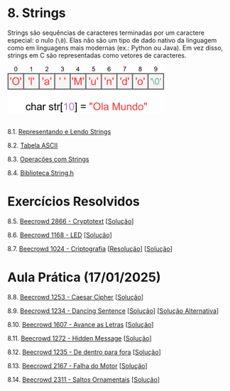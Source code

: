 # 8. Strings

Strings são sequências de caracteres terminadas por um caractere especial: o nulo (```\0```). Elas não são um tipo de dado nativo da linguagem como em linguagens mais modernas (ex.: Python ou Java). Em vez disso, strings em C são representadas como vetores de caracteres.

<img src="images/strings.png" alt="Representação gráfica de uma string" width="70%"><br><br>

8.1. [Representando e Lendo Strings](representacao.md)

8.2. [Tabela ASCII](ascii.md)

8.3. [Operações com Strings](operacoes.md)

8.4. [Biblioteca String.h](stringh.md)


# Exercícios Resolvidos

8.5. [Beecrowd 2866 - Cryptotext](https://www.beecrowd.com.br/judge/en/problems/view/2866) [[Solução](upsolving/beecrowd_2866.c)]

8.6. [Beecrowd 1168 - LED](https://judge.beecrowd.com/en/problems/view/1168) [[Solução](upsolving/beecrowd_1168.c)]

8.7. [Beecrowd 1024 - Criptografia](https://www.beecrowd.com.br/judge/pt/problems/view/1024) [[Resolução](upsolving/beecrowd_1024.md)] [[Solução](upsolving/beecrowd_1024.c)]

# Aula Prática (17/01/2025)

8.8. [Beecrowd 1253 - Caesar Cipher](https://www.beecrowd.com.br/judge/en/problems/view/1253) [[Solução](upsolving/beecrowd_1253.c)]

8.9. [Beecrowd 1234 - Dancing Sentence](https://www.beecrowd.com.br/judge/en/problems/view/1234) [[Solução](upsolving/beecrowd_1234.c)] [[Solução Alternativa](beecrowd_1234.c)]

8.10. [Beecrowd 1607 - Avance as Letras](https://www.beecrowd.com.br/judge/en/problems/view/1607) [[Solução](beecrowd_1607.c)]

8.11. [Beecrowd 1272 - Hidden Message](https://www.beecrowd.com.br/judge/en/problems/view/1272) [[Solução](upsolving/beecrowd_1272.c)]

8.12. [Beecrowd 1235 - De dentro para fora](https://www.beecrowd.com.br/judge/en/problems/view/1235) [[Solução](beecrowd_1235.c)]

8.13. [Beecrowd 2167 - Falha do Motor](https://www.beecrowd.com.br/judge/en/problems/view/2167) [[Solução](beecrowd_2167.c)]

8.14. [Beecrowd 2311 - Saltos Ornamentais](https://www.beecrowd.com.br/judge/en/problems/view/2311) [[Solução](beecrowd_2311.c)]
